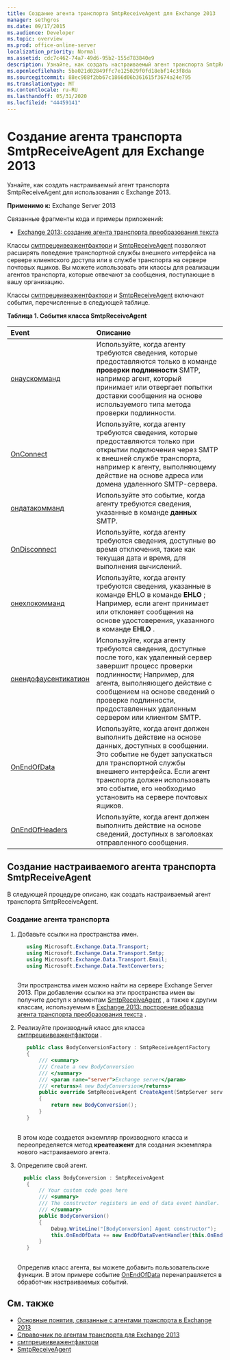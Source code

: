 ```yaml
---
title: Создание агента транспорта SmtpReceiveAgent для Exchange 2013
manager: sethgros
ms.date: 09/17/2015
ms.audience: Developer
ms.topic: overview
ms.prod: office-online-server
localization_priority: Normal
ms.assetid: cdc7c462-74a7-49d6-95b2-155d783840e9
description: Узнайте, как создать настраиваемый агент транспорта SmtpReceiveAgent для использования с Exchange 2013.
ms.openlocfilehash: 5ba021d02849ffc7e125029f0fd18ebf14c3f8da
ms.sourcegitcommit: 88ec988f2bb67c1866d06b361615f3674a24e795
ms.translationtype: MT
ms.contentlocale: ru-RU
ms.lasthandoff: 05/31/2020
ms.locfileid: "44459141"
---
```

# <a name="create-an-smtpreceiveagent-transport-agent-for-exchange-2013"></a>Создание агента транспорта SmtpReceiveAgent для Exchange 2013

Узнайте, как создать настраиваемый агент транспорта SmtpReceiveAgent для использования с Exchange 2013.
  
**Применимо к:** Exchange Server 2013
  
Связанные фрагменты кода и примеры приложений:

- [Exchange 2013: создание агента транспорта преобразования текста](https://code.msdn.microsoft.com/Exchange/Exchange-2013-Build-a-body-ed36ecb0)
  
Классы [смтпрецеивеажентфактори](https://msdn.microsoft.com/library/Microsoft.Exchange.Data.Transport.Smtp.SmtpReceiveAgentFactory.aspx) и [SmtpReceiveAgent](https://msdn.microsoft.com/library/Microsoft.Exchange.Data.Transport.Smtp.SmtpReceiveAgent.aspx) позволяют расширять поведение транспортной службы внешнего интерфейса на сервере клиентского доступа или в службе транспорта на сервере почтовых ящиков. Вы можете использовать эти классы для реализации агентов транспорта, которые отвечают за сообщения, поступающие в вашу организацию. 
  
Классы [смтпрецеивеажентфактори](https://msdn.microsoft.com/library/Microsoft.Exchange.Data.Transport.Smtp.SmtpReceiveAgentFactory.aspx) и [SmtpReceiveAgent](https://msdn.microsoft.com/library/Microsoft.Exchange.Data.Transport.Smtp.SmtpReceiveAgent.aspx) включают события, перечисленные в следующей таблице. 
  
**Таблица 1. События класса SmtpReceiveAgent**

|**Event**|**Описание**|
|:-----|:-----|
|[онаускомманд](https://msdn.microsoft.com/library/Microsoft.Exchange.Data.Transport.Smtp.SmtpReceiveAgent.OnAuthCommand.aspx) <br/> |Используйте, когда агенту требуются сведения, которые предоставляются только в команде **проверки подлинности** SMTP, например агент, который принимает или отвергает попытки доставки сообщения на основе используемого типа метода проверки подлинности.  <br/> |
|[OnConnect](https://msdn.microsoft.com/library/Microsoft.Exchange.Data.Transport.Smtp.SmtpReceiveAgent.OnConnect.aspx) <br/> |Используйте, когда агенту требуются сведения, которые предоставляются только при открытии подключения через SMTP к внешней службе транспорта, например к агенту, выполняющему действие на основе адреса или домена удаленного SMTP-сервера.  <br/> |
|[ондатакомманд](https://msdn.microsoft.com/library/Microsoft.Exchange.Data.Transport.Smtp.SmtpReceiveAgent.OnDataCommand.aspx) <br/> |Используйте это событие, когда агенту требуются сведения, указанные в команде **данных** SMTP.  <br/> |
|[OnDisconnect](https://msdn.microsoft.com/library/Microsoft.Exchange.Data.Transport.Smtp.SmtpReceiveAgent.OnDisconnect.aspx) <br/> |Используйте, когда агенту требуются сведения, доступные во время отключения, такие как текущая дата и время, для выполнения вычислений.  <br/> |
|[онехлокомманд](https://msdn.microsoft.com/library/Microsoft.Exchange.Data.Transport.Smtp.SmtpReceiveAgent.OnEhloCommand.aspx) <br/> |Используйте, когда агенту требуются сведения, указанные в команде EHLO в команде **EHLO** ; Например, если агент принимает или отклоняет сообщения на основе удостоверения, указанного в команде **EHLO** .  <br/> |
|[онендофаусентикатион](https://msdn.microsoft.com/library/Microsoft.Exchange.Data.Transport.Smtp.SmtpReceiveAgent.OnEndOfAuthentication.aspx) <br/> |Используйте, когда агенту требуются сведения, доступные после того, как удаленный сервер завершит процесс проверки подлинности; Например, для агента, выполняющего действие с сообщением на основе сведений о проверке подлинности, предоставленных удаленным сервером или клиентом SMTP.  <br/> |
|[OnEndOfData](https://msdn.microsoft.com/library/Microsoft.Exchange.Data.Transport.Smtp.SmtpReceiveAgent.OnEndOfData.aspx) <br/> |Используйте, когда агент должен выполнить действие на основе данных, доступных в сообщении. Это событие не будет запускаться для транспортной службы внешнего интерфейса. Если агент транспорта должен использовать это событие, его необходимо установить на сервере почтовых ящиков.  <br/> |
|[OnEndOfHeaders](https://msdn.microsoft.com/library/Microsoft.Exchange.Data.Transport.Smtp.SmtpReceiveAgent.OnEndOfHeaders.aspx) <br/> |Используйте, когда агент должен выполнить действие на основе сведений, доступных в заголовках отправленного сообщения.  <br/> |
   
## <a name="creating-a-custom-smtpreceiveagent-transport-agent"></a>Создание настраиваемого агента транспорта SmtpReceiveAgent

В следующей процедуре описано, как создать настраиваемый агент транспорта SmtpReceiveAgent. 
  
### <a name="to-create-the-transport-agent"></a>Создание агента транспорта

1. Добавьте ссылки на пространства имен.
    
   ```cs
      using Microsoft.Exchange.Data.Transport;
      using Microsoft.Exchange.Data.Transport.Smtp;
      using Microsoft.Exchange.Data.Transport.Email;
      using Microsoft.Exchange.Data.TextConverters;
  
   ```

   Эти пространства имен можно найти на сервере Exchange Server 2013. При добавлении ссылки на эти пространства имен вы получите доступ к элементам [SmtpReceiveAgent](https://msdn.microsoft.com/library/Microsoft.Exchange.Data.Transport.Smtp.SmtpReceiveAgent.aspx) , а также к другим классам, используемым в [Exchange 2013: построение образца агента транспорта преобразования текста](https://code.msdn.microsoft.com/Exchange/Exchange-2013-Build-a-body-ed36ecb0) . 
    
2. Реализуйте производный класс для класса [смтпрецеивеажентфактори](https://msdn.microsoft.com/library/Microsoft.Exchange.Data.Transport.Smtp.SmtpReceiveAgentFactory.aspx) . 
    
   ```cs
      public class BodyConversionFactory : SmtpReceiveAgentFactory
      {
          /// <summary>
          /// Create a new BodyConversion
          /// </summary>
          /// <param name="server">Exchange server</param>
          /// <returns>A new BodyConversion</returns>
          public override SmtpReceiveAgent CreateAgent(SmtpServer server)
          {
              return new BodyConversion();
          }
      }
  
   ```

   В этом коде создается экземпляр производного класса и переопределяется метод **креатеажент** для создания экземпляра нового настраиваемого агента. 
    
3. Определите свой агент.
    
   ```cs
     public class BodyConversion : SmtpReceiveAgent
      {
          // Your custom code goes here
          /// <summary>
          /// The constructor registers an end of data event handler.
          /// </summary>
          public BodyConversion()
          {
              Debug.WriteLine("[BodyConversion] Agent constructor");
              this.OnEndOfData += new EndOfDataEventHandler(this.OnEndOfDataHandler);
          }
      }
  
   ```

   Определив класс агента, вы можете добавить пользовательские функции. В этом примере событие [OnEndOfData](https://msdn.microsoft.com/library/Microsoft.Exchange.Data.Transport.Smtp.SmtpReceiveAgent.OnEndOfData.aspx) перенаправляется в обработчик настраиваемых событий. 
    
## <a name="see-also"></a>См. также

- [Основные понятия, связанные с агентами транспорта в Exchange 2013](transport-agent-concepts-in-exchange-2013.md)    
- [Справочник по агентам транспорта для Exchange 2013](transport-agent-reference-for-exchange-2013.md)    
- [смтпрецеивеажентфактори](https://msdn.microsoft.com/library/Microsoft.Exchange.Data.Transport.Smtp.SmtpReceiveAgentFactory.aspx)    
- [SmtpReceiveAgent](https://msdn.microsoft.com/library/Microsoft.Exchange.Data.Transport.Smtp.SmtpReceiveAgent.aspx)
    

